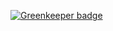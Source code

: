 

[![Greenkeeper badge](https://badges.greenkeeper.io/LiquidHelium/Shuflr.svg)](https://greenkeeper.io/)